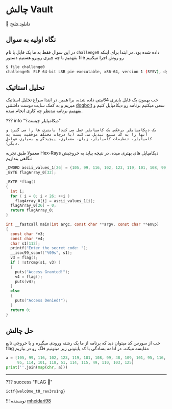 # چالش Vault 

🔗 [دانلود چلنج](https://github.com/sajjadium/ctf-archives/tree/main/ctfs/Incognito/2024/rev/Vault)


## نگاه اولیه به سوال


در این سوال فقط به ما یک فایل با نام `challenge0` داده شده بود.
در ابتدا برای اینکه بفهمیم با چه چیزی روبرو هستیم دستور file رو روش اجرا میکنیم

```bash
$ file challenge0
challenge0: ELF 64-bit LSB pie executable, x86-64, version 1 (SYSV), dynamically linked, interpreter /lib64/ld-linux-x86-64.so.2, BuildID[sha1]=050a91a2a787ea9b21439b9cae80e47848c472f7, for GNU/Linux 3.2.0, not stripped
```

## تحلیل استاتیک


 خب بهمون یک فایل باینری 64بیتی داده شده، برا همین در ابتدا سراغ تحلیل استاتیک میریم و به کمک سایت دوست داشتنی [dogbolt](https://dogbolt.org) سعی میکنیم برنامه رو دیکامپایل کنیم و بفهمیم برنامه مدنظر چه کاری انجام میده.

??? info "دیکامپایلر چیست؟"

    یک دیکامپایلر برعکس یک کامپایلر عمل می کند! باینری ها را می گیرد و آنها را به کد منبع تبدیل می کند (با درجات مختلف موفقیت بسته به کامپایلر، تنظیمات کامپایلر، زبان، معماری، پیچیدگی و بسیاری عوامل دیگر).

معمولا طبق تجربه Hex-Rays دیکامپایل های بهتری میده، در نتیجه بیاید به خروجیش نگاهی بندازیم:

```c
_DWORD ascii_values_1[26] = {105, 99, 116, 102, 123, 119, 101, 108, 99, 48, 109, 101, 95, 116, 48, 95, 114, 101, 118, 51, 114, 115, 49, 110, 103, 125 };
_BYTE flagArray_0[32];

_BYTE *flag()
{
  int i;
  for ( i = 0; i < 26; ++i )
    flagArray_0[i] = ascii_values_1[i];
  flagArray_0[26] = 0;
  return flagArray_0;
}

int __fastcall main(int argc, const char **argv, const char **envp)
{
  const char *v3;
  const char *v4;
  char s1[112];
  printf("Enter the secret code: ");
  __isoc99_scanf("%99s", s1);
  v3 = flag();
  if ( !strcmp(s1, v3) )
  {
    puts("Access Granted!");
    v4 = flag();
    puts(v4);
  }
  else
  {
    puts("Access Denied!");
  }
  return 0;
}
```

## حل چالش



خب از سورس کد میتوان دید که برنامه از ما یک رشته ورودی میگیره و با خروجی تابع flag مقایسه میکنه.
در ادامه بسادگی با کد پایتونی زیر میتونیم فلگ رو در بیاریم

```python
a = [105, 99, 116, 102, 123, 119, 101, 108, 99, 48, 109, 101, 95, 116, 48, 
     95, 114, 101, 118, 51, 114, 115, 49, 110, 103, 125]
print(''.join(map(chr, a)))
```


---
??? success "FLAG :triangular_flag_on_post:"
    <div dir="ltr">`ictf{welc0me_t0_rev3rs1ng}`</div>


!!! نویسنده
    [mheidari98](https://github.com/mheidari98)

